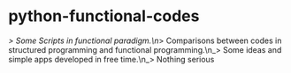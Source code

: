 # python-functional-codes
_> Some Scripts in functional paradigm.\n_> Comparisons between codes in structured programming and functional programming.\n_> Some ideas and simple apps developed in free time.\n_> Nothing serious
